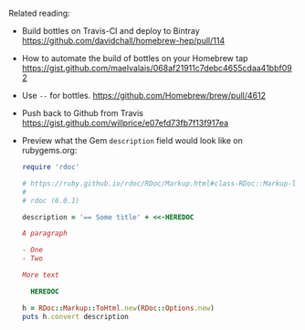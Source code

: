 
Related reading:

- Build bottles on Travis-CI and deploy to Bintray <https://github.com/davidchall/homebrew-hep/pull/114>

- How to automate the build of bottles on your Homebrew tap <https://gist.github.com/maelvalais/068af21911c7debc4655cdaa41bbf092>

- Use `--` for bottles. <https://github.com/Homebrew/brew/pull/4612>

- Push back to Github from Travis <https://gist.github.com/willprice/e07efd73fb7f13f917ea>

- Preview what the Gem `description` field would look like on rubygems.org:

    ```ruby
    require 'rdoc'

    # https://ruby.github.io/rdoc/RDoc/Markup.html#class-RDoc::Markup-label-Synopsis
    #
    # rdoc (6.0.1)

    description = '== Some title' + <<-HEREDOC

    A paragraph

    - One
    - Two

    More text

      HEREDOC

    h = RDoc::Markup::ToHtml.new(RDoc::Options.new)
    puts h.convert description
    ```
